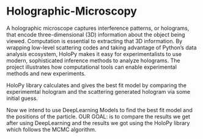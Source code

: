 # Holographic-Microscopy
A holographic microscope captures interference patterns, or holograms, that encode three-dimensional (3D) information about the object being viewed. Computation is essential to extracting that 3D information. By wrapping low-level scattering codes and taking advantage of Python’s data analysis ecosystem, HoloPy makes it easy for experimentalists to use modern, sophisticated inference methods to analyze holograms. The project illustrates how computational tools can enable experimental methods and new experiments.

HoloPy library calculates and gives the best fit model by comparing the experimemtal hologram and the scattering generated hologram via some initial guess.

Now we intend to use DeepLearning Models to find the best fit model and the positions of the particle.
OUR GOAL: is to compare the results we get after using DeepLearning and the results we got using the HoloPy library which follows the MCMC algorithm.
